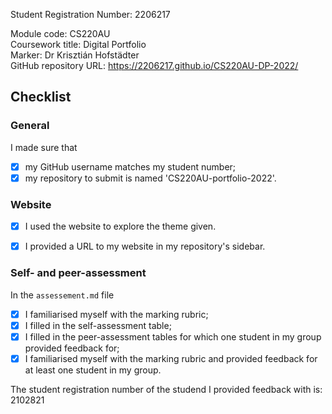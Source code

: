 Student Registration Number: 2206217

Module code: CS220AU  
Coursework title: Digital Portfolio  
Marker: Dr Krisztián Hofstädter  
GitHub repository URL:  https://2206217.github.io/CS220AU-DP-2022/

## Checklist

### General
I made sure that

- [x] my GitHub username matches my student number;
- [x] my repository to submit is named 'CS220AU-portfolio-2022'.

### Website
- [x] I used the website to explore the theme given.
- [x] I provided a URL to my website in my repository's sidebar.


### Self- and peer-assessment
In the `assessement.md` file

- [x] I familiarised myself with the marking rubric;
- [x] I filled in the self-assessment table;
- [x] I filled in the peer-assessment tables for which one student in my group provided feedback for;
- [x] I familiarised myself with the marking rubric and provided feedback for at least one student in my group.

The student registration number of the studend I provided feedback with is: 2102821  

